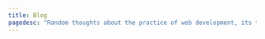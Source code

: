 ```yaml
---
title: Blog
pagedesc: "Random thoughts about the practice of web development, its techniques and best practices, and things that I love."
---
```

